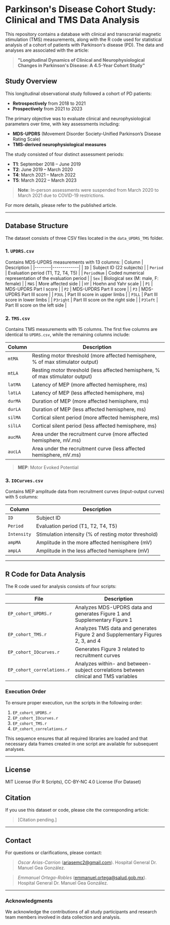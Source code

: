 # Parkinson's Disease Cohort Study: Clinical and TMS Data Analysis

This repository contains a database with clinical and transcranial magnetic stimulation (TMS) measurements, along with the R code used for statistical analysis of a cohort of patients with Parkinson's disease (PD). The data and analyses are associated with the article:

> **"Longitudinal Dynamics of Clinical and Neurophysiological Changes in Parkinson's Disease: A 4.5-Year Cohort Study"**

## Study Overview
This longitudinal observational study followed a cohort of PD patients:
- **Retrospectively** from 2018 to 2021
- **Prospectively** from 2021 to 2023

The primary objective was to evaluate clinical and neurophysiological parameters over time, with key assessments including:
- **MDS-UPDRS** (Movement Disorder Society-Unified Parkinson’s Disease Rating Scale)
- **TMS-derived neurophysiological measures**

The study consisted of four distinct assessment periods:
- **T1**: September 2018 – June 2019
- **T2**: June 2019 – March 2020
- **T4**: March 2021 – March 2022
- **T5**: March 2022 – March 2023

> **Note**: In-person assessments were suspended from March 2020 to March 2021 due to COVID-19 restrictions.

For more details, please refer to the published article.

---
## Database Structure
The dataset consists of three CSV files located in the `data_UPDRS_TMS` folder.

### 1. `UPDRS.csv`
Contains MDS-UPDRS measurements with 13 columns:
| Column | Description |
|--------|-------------|
| `ID` | Subject ID (22 subjects) |
| `Period` | Evaluation period (T1, T2, T4, T5) |
| `PeriodNum` | Coded numerical representation of the evaluation period |
| `Sex` | Biological sex (M: male, F: female) |
| `MAS` | More affected side |
| `HY` | Hoehn and Yahr scale |
| `P1` | MDS-UPDRS Part I score |
| `P2` | MDS-UPDRS Part II score |
| `P3` | MDS-UPDRS Part III score |
| `P3UL` | Part III score in upper limbs |
| `P3LL` | Part III score in lower limbs |
| `P3right` | Part III score on the right side |
| `P3left` | Part III score on the left side |

### 2. `TMS.csv`
Contains TMS measurements with 15 columns. The first five columns are identical to `UPDRS.csv`, while the remaining columns include:

| Column | Description |
|--------|-------------|
| `mtMA` | Resting motor threshold (more affected hemisphere, % of max stimulator output) |
| `mtLA` | Resting motor threshold (less affected hemisphere, % of max stimulator output) |
| `latMA` | Latency of MEP (more affected hemisphere, ms) |
| `latLA` | Latency of MEP (less affected hemisphere, ms) |
| `durMA` | Duration of MEP (more affected hemisphere, ms) |
| `durLA` | Duration of MEP (less affected hemisphere, ms) |
| `silMA` | Cortical silent period (more affected hemisphere, ms) |
| `silLA` | Cortical silent period (less affected hemisphere, ms) |
| `aucMA` | Area under the recruitment curve (more affected hemisphere, mV.ms) |
| `aucLA` | Area under the recruitment curve (less affected hemisphere, mV.ms) |

> **MEP**: Motor Evoked Potential

### 3. `IOCurves.csv`
Contains MEP amplitude data from recruitment curves (input-output curves) with 5 columns:

| Column | Description |
|--------|-------------|
| `ID` | Subject ID |
| `Period` | Evaluation period (T1, T2, T4, T5) |
| `Intensity` | Stimulation intensity (% of resting motor threshold) |
| `ampMA` | Amplitude in the more affected hemisphere (mV) |
| `ampLA` | Amplitude in the less affected hemisphere (mV) |

---
## R Code for Data Analysis
The R code used for analysis consists of four scripts:

| File | Description |
|------|-------------|
| `EP_cohort_UPDRS.r` | Analyzes MDS-UPDRS data and generates Figure 1 and Supplementary Figure 1 |
| `EP_cohort_TMS.r` | Analyzes TMS data and generates Figure 2 and Supplementary Figures 2, 3, and 4 |
| `EP_cohort_IOcurves.r` | Generates Figure 3 related to recruitment curves |
| `EP_cohort_correlations.r` | Analyzes within- and between-subject correlations between clinical and TMS variables |

### **Execution Order**
To ensure proper execution, run the scripts in the following order:

1. `EP_cohort_UPDRS.r`
2. `EP_cohort_IOcurves.r`
3. `EP_cohort_TMS.r`
4. `EP_cohort_correlations.r`

This sequence ensures that all required libraries are loaded and that necessary data frames created in one script are available for subsequent analyses.

---
## License
MIT License (For R Scripts), CC-BY-NC 4.0 License (For Dataset)

## Citation
If you use this dataset or code, please cite the corresponding article:
> [Citation pending.]

---
## Contact
For questions or clarifications, please contact:

> *Oscar Arias-Carrion* (ariasemc2@gmail.com). Hospital General Dr. Manuel Gea González.

> *Emmanuel Ortega-Robles* (emmanuel.ortega@salud.gob.mx). Hospital General Dr. Manuel Gea González.

---
### Acknowledgments
We acknowledge the contributions of all study participants and research team members involved in data collection and analysis.

